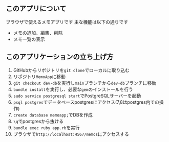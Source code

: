 ## このアプリについて
ブラウザで使えるメモアプリです
主な機能は以下の通りです
- メモの追加、編集、削除
- メモ一覧の表示

## このアプリケーションの立ち上げ方
1. GitHubからリポジトリを`git clone`でローカルに取り込む
2. リポジトリ`MemoApp`に移動
3. `git checkout dev-db`を実行し`main`ブランチから`dev-db`ブランチに移動
4. `bundle install`を実行し、必要な`gem`のインストールを行う
5. `sudo service postgresql start`でPostgreSQLサーバーを起動
6. `psql postgres`でデータベースpostgresにアクセス(7,8はpostgres内での操作)
7. `create database memoapp;`でDBを作成
8. `\q`でpostgresから抜ける
9. `bundle exec ruby app.rb`を実行
10. ブラウザで`http://localhost:4567/memos`にアクセスする
